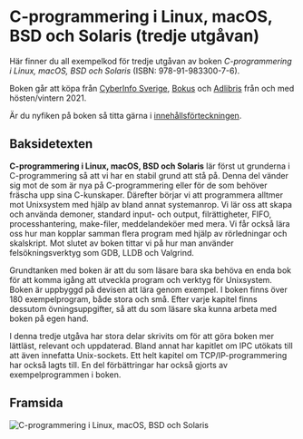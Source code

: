 # C-programmering i Linux, macOS, BSD och Solaris (tredje utgåvan)
Här finner du all exempelkod för tredje utgåvan av boken *C-programmering i
Linux, macOS, BSD och Solaris* (ISBN: 978-91-983300-7-6).

Boken går att köpa från [CyberInfo Sverige](https://www.cyberinfo.se/bocker/),
[Bokus](https://www.bokus.com/bok/9789198330076/c-programmering-i-linux-macos-bsd-och-solaris/)
och
[Adlibris](https://www.adlibris.com/se/bok/c-programmering-i-linux-macos-bsd-och-solaris-9789198330076)
från och med hösten/vintern 2021.

Är du nyfiken på boken så titta gärna i [innehållsförteckningen](https://www.cyberinfo.se/dokument/c-prog_innehallsforteckning_3e_utg.html).

## Baksidetexten
**C-programmering i Linux, macOS, BSD och Solaris** lär först ut grunderna i
C-programmering så att vi har en stabil grund att stå på. Denna del vänder sig
mot de som är nya på C-programmering eller för de som behöver fräscha upp sina
C-kunskaper. Därefter börjar vi att programmera alltmer mot Unixsystem med
hjälp av bland annat systemanrop. Vi lär oss att skapa och använda demoner,
standard input- och output, filrättigheter, FIFO, processhantering, make-filer,
meddelandeköer med mera. Vi får också lära oss hur man kopplar samman flera
program med hjälp av rörledningar och skalskript. Mot slutet av boken tittar vi
på hur man använder felsökningsverktyg som GDB, LLDB och Valgrind. 

Grundtanken med boken är att du som läsare bara ska behöva en enda bok för att
komma igång att utveckla program och verktyg för Unixsystem. Boken är uppbyggd
på devisen att lära genom exempel. I boken finns över 180 exempelprogram, både
stora och små. Efter varje kapitel finns dessutom övningsuppgifter, så att du
som läsare ska kunna arbeta med boken på egen hand. 

I denna tredje utgåva har stora delar skrivits om för att göra boken mer
lättläst, relevant och uppdaterad. Bland annat har kapitlet om IPC utökats till
att även innefatta Unix-sockets. Ett helt kapitel om TCP/IP-programmering har
också lagts till. En del förbättringar har också gjorts av exempelprogrammen i
boken.

## Framsida
![C-programmering i Linux, macOS, BSD och
Solaris](c-prog-tredje-utg-framsida.png)
